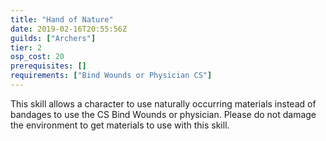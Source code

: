 ```yaml
---
title: "Hand of Nature"
date: 2019-02-16T20:55:56Z
guilds: ["Archers"]
tier: 2
osp_cost: 20
prerequisites: []
requirements: ["Bind Wounds or Physician CS"]
---
```

This skill allows a character to use naturally occurring materials instead of bandages to use the CS Bind Wounds or physician. Please do not damage the environment to get materials to use with this skill.